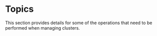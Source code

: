 # Topics
This section provides details for some of the operations that need to be performed when managing clusters.